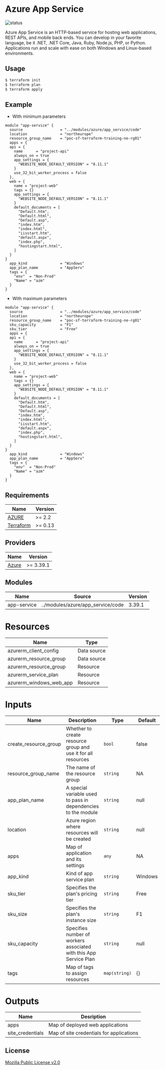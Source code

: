 # Azure App Service 

![status](https://img.shields.io/badge/Status-approved%20(2022--07--10)-success)

Azure App Service is an HTTP-based service for hosting web applications, REST APIs, and mobile back ends. You can develop in your favorite language, be it .NET, .NET Core, Java, Ruby, Node.js, PHP, or Python. Applications run and scale with ease on both Windows and Linux-based environments.

## Usage

```bash
$ terraform init
$ terraform plan
$ terraform apply
```

## Example
- With minimum parameters
```hcl
module "app-service" {
  source                 = "../modules/azure/app_service/code"
  location               = "northeurope"
  resource_group_name    = "poc-sf-terraform-training-ne-rg01"
  apps = {
  api = {
    name      = "project-api"
    always_on = true
    app_settings = {
      "WEBSITE_NODE_DEFAULT_VERSION" = "8.11.1"
    }
    use_32_bit_worker_process = false
  },
  web = {
    name = "project-web"
    tags = {}
    app_settings = {
      "WEBSITE_NODE_DEFAULT_VERSION" = "8.11.1"
    }
    default_documents = [
      "Default.htm",
      "Default.html",
      "Default.asp",
      "index.htm",
      "index.html",
      "iisstart.htm",
      "default.aspx",
      "index.php",
      "hostingstart.html",
    ]
  }
}
  app_kind               = "Windows"
  app_plan_name          = "AppServ" 
  tags = {
    "env"  = "Non-Prod"
    "Name" = "azm"
  }
}
```
- With maximum parameters
```hcl
module "app-service" {
  source                 = "../modules/azure/app_service/code"
  location               = "northeurope"
  resource_group_name    = "poc-sf-terraform-training-ne-rg01"
  sku_capacity           = "F1"
  sku_tier               = "Free"
  apps = {
  api = {
    name      = "project-api"
    always_on = true
    app_settings = {
      "WEBSITE_NODE_DEFAULT_VERSION" = "8.11.1"
    }
    use_32_bit_worker_process = false
  },
  web = {
    name = "project-web"
    tags = {}
    app_settings = {
      "WEBSITE_NODE_DEFAULT_VERSION" = "8.11.1"
    }
    default_documents = [
      "Default.htm",
      "Default.html",
      "Default.asp",
      "index.htm",
      "index.html",
      "iisstart.htm",
      "default.aspx",
      "index.php",
      "hostingstart.html",
    ]
  }
}
  app_kind               = "Windows"
  app_plan_name          = "AppServ" 
  tags = {
    "env"  = "Non-Prod"
    "Name" = "azm"
  }
}
```


## Requirements

| Name  | Version |
| ----- | ------- |
| <a name="requirement_azure"></a> [AZURE](#requirement\_azure) | >= 2.2 |
| <a name="requirement_terraform"></a> [Terraform](#requirement\_terraform) | >= 0.13 |


## Providers

| Name  | Version |
| ----- | ------- |
| <a name="provider_azurerm"></a> [Azure](#provider\_azurerm) | >= 3.39.1|


## Modules

| Name | Source | Version |
| ---- | ------ | ------- |
| app-service | ../modules/azure/app_service/code | 3.39.1|


# Resources 

| Name | Type |
|----- | ---- |
| azurerm_client_config | Data source |
| azurerm_resource_group | Data source |
| azurerm_resource_group | Resource |
| azurerm_service_plan | Resource|
| azurerm_windows_web_app | Resource |

# Inputs

| Name | Description | Type | Default | Required |
| --- | ------ | --- | --- | --- |
| create_resource_group | Whether to create resource group and use it for all resources | `bool` | false | Yes |
| resource_group_name | The name of the resource group | `string` |NA | Yes|
| app_plan_name | A special variable used to pass in dependencies to the module | `string` | null | Yes |
| location | Azure region where resources will be created | `string` | null | Yes|
| apps | Map of application and its settings | `any` | NA | Yes| 
| app_kind | Kind of app service plan | `string` | Windows | Yes |
| sku_tier | Specifies the plan's pricing tier | `string` | Free | Yes |
| sku_size | Specifies the plan's instance size | `string` | F1 | Yes | 
| sku_capacity | Specifies number of workers associated with this App Service Plan | `string` | null | Yes | 
| tags | Map of tags to assign resources | `map(string)`| {} | No | 

# Outputs
| Name | Desription |
|--- | --- |
| apps | Map of deployed web applications |
| site_credentials | Map of site credentials for applications |


## License

[Mozilla Public License v2.0](https://github.com/hashicorp/terraform/blob/main/LICENSE)

